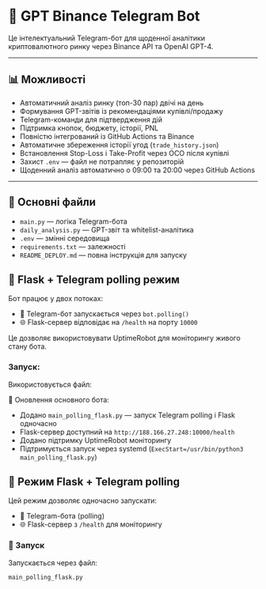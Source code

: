 # 🤖 GPT Binance Telegram Bot

Це інтелектуальний Telegram-бот для щоденної аналітики криптовалютного ринку через Binance API та OpenAI GPT-4.

---

## 📊 Можливості

- Автоматичний аналіз ринку (топ-30 пар) двічі на день
- Формування GPT-звітів із рекомендаціями купівлі/продажу
- Telegram-команди для підтвердження дій
- Підтримка кнопок, бюджету, історії, PNL
- Повністю інтегрований із GitHub Actions та Binance
- Автоматичне збереження історії угод (`trade_history.json`)
- Встановлення Stop-Loss і Take-Profit через OCO після купівлі
- Захист `.env` — файл не потрапляє у репозиторій
- Щоденний аналіз автоматично о 09:00 та 20:00 через GitHub Actions

---

## 📁 Основні файли

- `main.py` — логіка Telegram-бота
- `daily_analysis.py` — GPT-звіт та whitelist-аналітика
- `.env` — змінні середовища
- `requirements.txt` — залежності
- `README_DEPLOY.md` — повна інструкція для запуску

## 🚀 Flask + Telegram polling режим

Бот працює у двох потоках:

- 🤖 Telegram-бот запускається через `bot.polling()`
- 🌐 Flask-сервер відповідає на `/health` на порту `10000`

Це дозволяє використовувати UptimeRobot для моніторингу живого стану бота.

### Запуск:
Використовується файл:

🔄 Оновлення основного бота:

- Додано `main_polling_flask.py` — запуск Telegram polling і Flask одночасно
- Flask-сервер доступний на `http://188.166.27.248:10000/health`
- Додано підтримку UptimeRobot моніторингу
- Підтримується запуск через systemd (`ExecStart=/usr/bin/python3 main_polling_flask.py`)
## 🚀 Режим Flask + Telegram polling

Цей режим дозволяє одночасно запускати:

- 🤖 Telegram-бота (polling)
- 🌐 Flask-сервер з `/health` для моніторингу

### 📌 Запуск

Запускається через файл:
```bash
main_polling_flask.py


